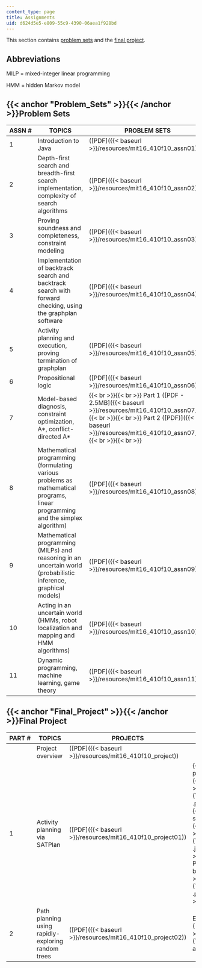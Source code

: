 ```yaml
---
content_type: page
title: Assignments
uid: d624d5e5-e809-55c9-4390-06aea1f928bd
---
```


This section contains [problem sets](#Problem_Sets) and the [final project](#Final_Project).

Abbreviations
-------------

MILP = mixed-integer linear programming

HMM = hidden Markov model

{{< anchor "Problem_Sets" >}}{{< /anchor >}}Problem Sets
--------------------------------------------------------

| ASSN # | TOPICS | PROBLEM SETS | SUPPORTING FILES |
| --- | --- | --- | --- |
| 1 | Introduction to Java | ([PDF]({{< baseurl >}}/resources/mit16_410f10_assn01)) | Java jump start ([PDF]({{< baseurl >}}/resources/mit16_410f10_java)) |
| 2 | Depth-first search and breadth-first search implementation, complexity of search algorithms | ([PDF]({{< baseurl >}}/resources/mit16_410f10_assn02)) | Incomplete code ([ZIP]({{< baseurl >}}/resources/assn02)) (This ZIP file contains: 11 .java files, 1 .py file and 1 .xml file.) |
| 3 | Proving soundness and completeness, constraint modeling | ([PDF]({{< baseurl >}}/resources/mit16_410f10_assn03)) | &nbsp; |
| 4 | Implementation of backtrack search and backtrack search with forward checking, using the graphplan software | ([PDF]({{< baseurl >}}/resources/mit16_410f10_assn04)) | Incomplete code ([ZIP]({{< baseurl >}}/resources/assn04)) (This ZIP file contains: 9 .java, 2 .h files, 7 .c files, 3 .txt files and 1 .exe file.) |
| 5 | Activity planning and execution, proving termination of graphplan | ([PDF]({{< baseurl >}}/resources/mit16_410f10_assn05)) | Graphplan ([ZIP]({{< baseurl >}}/resources/assn05)) (This ZIP file contains: 7 .c files, 3 .txt files, 2 .h files, 1 .exe file and 15 .svn files.) |
| 6 | Propositional logic | ([PDF]({{< baseurl >}}/resources/mit16_410f10_assn06)) | &nbsp; |
| 7 | Model-based diagnosis, constraint optimization, A\*, conflict-directed A\* |  {{< br >}}{{< br >}} Part 1 ([PDF - 2.5MB]({{< baseurl >}}/resources/mit16_410f10_assn07_1)) {{< br >}}{{< br >}} Part 2 ([PDF)]({{< baseurl >}}/resources/mit16_410f10_assn07_2) {{< br >}}{{< br >}}  | Incomplete code ([ZIP]({{< baseurl >}}/resources/assn07)) (This ZIP file contains: 12 .java files and 1 .xml file.) |
| 8 | Mathematical programming (formulating various problems as mathematical programs, linear programming and the simplex algorithm) | ([PDF]({{< baseurl >}}/resources/mit16_410f10_assn08)) |  {{< br >}}{{< br >}} lpsolve instructions ([PDF]({{< baseurl >}}/resources/mit16_410f10_lpsolve)) {{< br >}}{{< br >}} Incomplete code ([JAVA]({{< baseurl >}}/resources/shuttlesolver)) {{< br >}}{{< br >}} Example code that interacts with lpsolve ([ZIP]({{< baseurl >}}/resources/assn08)) (This ZIP file contains: 2 .java files.) {{< br >}}{{< br >}}  |
| 9 | Mathematical programming (MILPs) and reasoning in an uncertain world (probabilistic inference, graphical models) | ([PDF]({{< baseurl >}}/resources/mit16_410f10_assn09)) | &nbsp; |
| 10 | Acting in an uncertain world (HMMs, robot localization and mapping and HMM algorithms) | ([PDF]({{< baseurl >}}/resources/mit16_410f10_assn10)) | &nbsp; |
| 11 | Dynamic programming, machine learning, game theory | ([PDF]({{< baseurl >}}/resources/mit16_410f10_assn11)) |   

{{< anchor "Final_Project" >}}{{< /anchor >}}Final Project
----------------------------------------------------------

| PART # | TOPICS | PROJECTS | SUPPORTING FILES |
| --- | --- | --- | --- |
| &nbsp; | Project overview | ([PDF]({{< baseurl >}}/resources/mit16_410f10_project)) | &nbsp; |
| 1 | Activity planning via SATPlan | ([PDF]({{< baseurl >}}/resources/mit16_410f10_project01)) |  {{< br >}}{{< br >}} PDDL parser example code ([ZIP]({{< baseurl >}}/resources/pddl_parser)) (This ZIP file contains: 2 .pddl files and 1 .java file.) {{< br >}}{{< br >}} SAT solver example code ([ZIP]({{< baseurl >}}/resources/sat_solver)) (This ZIP file contains: 1 .java file.) {{< br >}}{{< br >}} Lunar logistics mission PDDL files ([ZIP]({{< baseurl >}}/resources/pddl_files)) (This ZIP file contains: 4 .pddl files.) {{< br >}}{{< br >}}  |
| 2 | Path planning using rapidly-exploring random trees | ([PDF]({{< baseurl >}}/resources/mit16_410f10_project02)) | Example environment files ([ZIP]({{< baseurl >}}/resources/env_files)) (This ZIP file contains: 1 .m and 4 .txt files.)